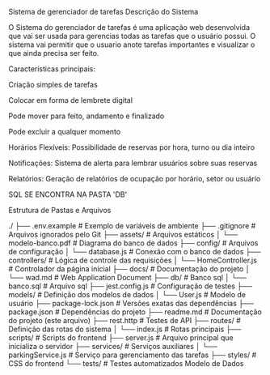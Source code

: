 Sistema de gerenciador de tarefas
Descrição do Sistema

O Sistema do gerenciador de tarefas é uma aplicação web desenvolvida que vai ser usada para gerencias todas as tarefas que o usuário possui. O sistema vai permitir que o usuario anote tarefas importantes e visualizar o que ainda precisa ser feito. 

Características principais:

Criação simples de tarefas

Colocar em forma de lembrete digital 

Pode mover para feito, andamento e finalizado 

Pode excluir a qualquer momento

Horários Flexíveis: Possibilidade de reservas por hora, turno ou dia inteiro

Notificações: Sistema de alerta para lembrar usuários sobre suas reservas

Relatórios: Geração de relatórios de ocupação por horário, setor ou usuário

SQL SE ENCONTRA NA PASTA 'DB'

Estrutura de Pastas e Arquivos

./
├── .env.example             # Exemplo de variáveis de ambiente
├── .gitignore               # Arquivos ignorados pelo Git
├── assets/                  # Arquivos estáticos
│   └── modelo-banco.pdf     # Diagrama do banco de dados
├── config/                  # Arquivos de configuração
│   └── database.js          # Conexão com o banco de dados
├── controllers/             # Lógica de controle das requisições
│   └── HomeController.js    # Controlador da página inicial
├── docs/                    # Documentação do projeto
│   └── wad.md               # Web Application Document
├── db/                      # Banco sql
│   └── banco.sql            # Arquivo sql
├── jest.config.js           # Configuração de testes
├── models/                  # Definição dos modelos de dados
│   └── User.js              # Modelo de usuário
├── package-lock.json        # Versões exatas das dependências
├── package.json             # Dependências do projeto
├── readme.md                # Documentação do projeto (este arquivo)
├── rest.http                # Testes de API
├── routes/                  # Definição das rotas do sistema
│   └── index.js             # Rotas principais
├── scripts/                 # Scripts do frontend
├── server.js                # Arquivo principal que inicializa o servidor
├── services/                # Serviços auxiliares
│   └── parkingService.js    # Serviço para gerenciamento das tarefas
├── styles/                  # CSS do frontend
└── tests/                   # Testes automatizados
Modelo de Dados



